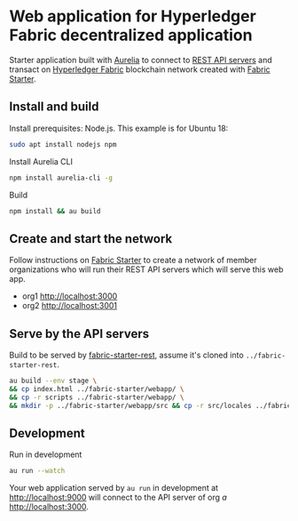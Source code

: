 # Web application for Hyperledger Fabric decentralized application 

Starter application built with [Aurelia](https://aurelia.io/) to connect to 
[REST API servers](https://github.com/shiqinfeng1/fabric-starter-rest) and transact on 
[Hyperledger Fabric](https://www.hyperledger.org/projects/fabric) blockchain network
created with [Fabric Starter](https://github.com/shiqinfeng1/fabric-starter).

## Install and build

Install prerequisites: Node.js. This example is for Ubuntu 18:
```bash
sudo apt install nodejs npm
```

Install Aurelia CLI
```bash
npm install aurelia-cli -g
```

Build
```bash
npm install && au build
```
## Create and start the network

Follow instructions on  [Fabric Starter](https://github.com/shiqinfeng1/fabric-starter) to create a network of member 
organizations who will run their REST API servers which will serve this web app.

- org1 [http://localhost:3000](http://localhost:3000)
- org2 [http://localhost:3001](http://localhost:3001)

## Serve by the API servers

Build to be served by [fabric-starter-rest](https://github.com/shiqinfeng1/fabric-starter-rest), 
assume it's cloned into `../fabric-starter-rest`.
```bash
au build --env stage \
&& cp index.html ../fabric-starter/webapp/ \
&& cp -r scripts ../fabric-starter/webapp/ \
&& mkdir -p ../fabric-starter/webapp/src && cp -r src/locales ../fabric-starter/webapp/src
```

## Development

Run in development
```bash
au run --watch
```
Your web application served by `au run` in development at [http://localhost:9000](http://localhost:9000) will connect
to the API server of org *a* [http://localhost:3000](http://localhost:3000).



